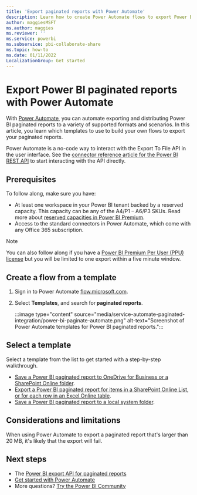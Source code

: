```yaml
---
title: 'Export paginated reports with Power Automate'
description: Learn how to create Power Automate flows to export Power BI paginated reports.
author: maggiesMSFT
ms.author: maggies
ms.reviewer: ''
ms.service: powerbi
ms.subservice: pbi-collaborate-share
ms.topic: how-to
ms.date: 01/11/2022
LocalizationGroup: Get started
---
```

# Export Power BI paginated reports with Power Automate

With [Power Automate](/power-automate/getting-started), you can automate exporting and distributing Power BI paginated reports to a variety of supported formats and scenarios. In this article, you learn which templates to use to build your own flows to export your paginated reports.  

Power Automate is a no-code way to interact with the Export To File API in the user interface. See the [connector reference article for the Power BI REST API](/connectors/powerbi/#export-to-file-for-paginated-reports) to start interacting with the API directly.

## Prerequisites  

To follow along, make sure you have:

- At least one workspace in your Power BI tenant backed by a reserved capacity. This capacity can be any of the A4/P1 – A6/P3 SKUs. Read more about [reserved capacities in Power BI Premium](../admin/service-premium-what-is.md).
- Access to the standard connectors in Power Automate, which come with any Office 365 subscription.

>[!NOTE]
>You can also follow along if you have a [Power BI Premium Per User (PPU) license](../admin/service-premium-per-user-faq.yml) but you will be limited to one export within a five minute window. 

## Create a flow from a template 

1. Sign in to Power Automate [flow.microsoft.com](https://flow.microsoft.com/). 
1. Select **Templates**, and search for **paginated reports**. 

    :::image type="content" source="media/service-automate-paginated-integration/power-bi-paginate-automate.png" alt-text="Screenshot of Power Automate templates for Power BI paginated reports.":::

## Select a template 

Select a template from the list to get started with a step-by-step walkthrough.  

- [Save a Power BI paginated report to OneDrive for Business or a SharePoint Online folder](service-automate-paginated-onedrive-sharepoint.md).  
- [Export a Power BI paginated report for items in a SharePoint Online List, or for each row in an Excel Online table](service-automate-paginated-excel-sharepoint-list.md).
- [Save a Power BI paginated report to a local system folder](service-automate-paginated-local-file.md).

## Considerations and limitations

When using Power Automate to export a paginated report that's larger than 20 MB, it's likely that the export will fail.

## Next steps

- The [Power BI export API for paginated reports](../developer/embedded/export-paginated-report.md)
- [Get started with Power Automate](/power-automate/getting-started/)
- More questions? [Try the Power BI Community](https://community.powerbi.com/)
